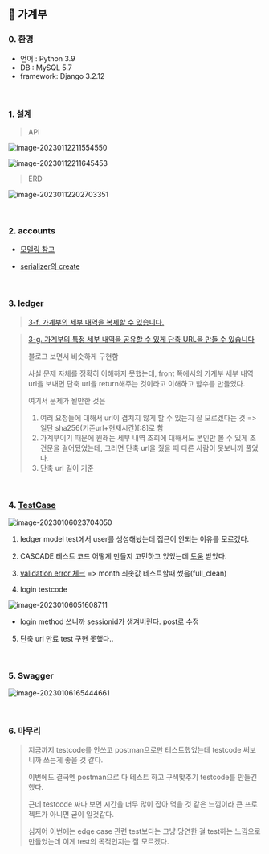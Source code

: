 ## :book: 가계부

### 0. 환경

- 언어 : Python 3.9
- DB : MySQL 5.7
- framework: Django 3.2.12

<br>

### 1. 설계

> API

![image-20230112211554550](README.assets/image-20230112211554550.png)

![image-20230112211645453](README.assets/image-20230112211645453.png)

> ERD

![image-20230112202703351](README.assets/image-20230112202703351.png)

<br>

### 2. accounts

- [모델링 참고](https://iamthejiheee.tistory.com/78)

- [serializer의 create](https://www.django-rest-framework.org/tutorial/1-serialization/)

<br>

### 3. ledger

> [3-f. 가계부의 세부 내역을 복제할 수 있습니다.](https://docs.djangoproject.com/en/3.2/topics/db/queries/#copying-model-instances)

> [3-g. 가계부의 특정 세부 내역을 공유할 수 있게 단축 URL을 만들 수 있습니다](https://ninano1109.tistory.com/63)
>
> 블로그 보면서 비슷하게 구현함
>
> 사실 문제 자체를 정확히 이해하지 못했는데, 
> front 쪽에서의 가계부 세부 내역 url을 보내면 단축 url을 return해주는 것이라고 이해하고 함수를 만들었다.
>
> 여기서 문제가 될만한 것은
>
> 1. 여러 요청들에 대해서 url이 겹치지 않게 할 수 있는지 잘 모르겠다는 것 => 일단 sha256(기존url+현재시간)[:8]로 함
> 2. 가계부이기 때문에 원래는 세부 내역 조회에 대해서도 본인만 볼 수 있게 조건문을 걸어뒀었는데, 그러면 단축 url을 줬을 때 다른 사람이 못보니까 풀었다.
> 3. 단축 url 길이 기준

<br>

### 4. [TestCase](https://developer.mozilla.org/ko/docs/Learn/Server-side/Django/Testing)

![image-20230106023704050](README.assets/image-20230106023704050.png)

1. ledger model test에서 user를 생성해놨는데 접근이 안되는 이유를 모르겠다.

2. CASCADE 테스트 코드 어떻게 만들지 고민하고 있었는데 [도움](https://stackoverflow.com/questions/32731400/django-test-doesnotexist) 받았다.

3. [validation error 체크](https://velog.io/@gaya309/Django-fullclean-vs-cleanfields-vs-clean) => month 최솟값 테스트할때 썼음(full_clean)

4. login testcode

![image-20230106051608711](README.assets/image-20230106051608711.png)

- login method 쓰니까 sessionid가 생겨버린다. post로 수정

5. 단축 url 만료 test 구현 못했다..

<br>

### 5. Swagger

![image-20230106165444661](README.assets/image-20230106165444661.png)

<br>

### 6. 마무리

> 지금까지 testcode를 안쓰고 postman으로만 테스트했었는데 testcode 써보니까 쓰는게 좋을 것 같다. 
>
> 이번에도 결국엔 postman으로 다 테스트 하고 구색맞추기 testcode를 만들긴 했다.
>
> 근데 testcode 짜다 보면 시간을 너무 많이 잡아 먹을 것 같은 느낌이라 큰 프로젝트가 아니면 굳이 일것같다.
>
> 심지어 이번에는 edge case 관련 test보다는 그냥 당연한 걸 test하는 느낌으로 만들었는데 이게 test의 목적인지는 잘 모르겠다.
